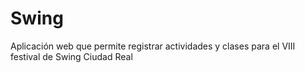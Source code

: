 # Swing
Aplicación web que permite registrar actividades y clases para el VIII festival de Swing Ciudad Real

